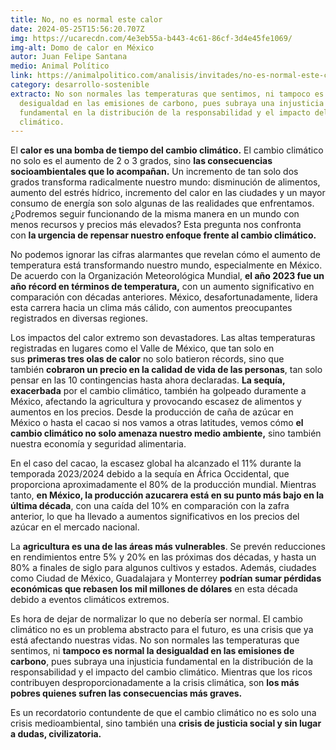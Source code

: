 ```yaml
---
title: No, no es normal este calor
date: 2024-05-25T15:56:20.707Z
img: https://ucarecdn.com/4e3eb55a-b443-4c61-86cf-3d4e45fe1069/
img-alt: Domo de calor en México
autor: Juan Felipe Santana
medio: Animal Político
link: https://animalpolitico.com/analisis/invitades/no-es-normal-este-calor
category: desarrollo-sostenible
extracto: No son normales las temperaturas que sentimos, ni tampoco es normal la
  desigualdad en las emisiones de carbono, pues subraya una injusticia
  fundamental en la distribución de la responsabilidad y el impacto del cambio
  climático.
---
```

El **calor es una bomba de tiempo del cambio climático.** El cambio climático no solo es el aumento de 2 o 3 grados, sino **las consecuencias socioambientales que lo acompañan.** Un incremento de tan solo dos grados transforma radicalmente nuestro mundo: disminución de alimentos, aumento del estrés hídrico, incremento del calor en las ciudades y un mayor consumo de energía son solo algunas de las realidades que enfrentamos. ¿Podremos seguir funcionando de la misma manera en un mundo con menos recursos y precios más elevados? Esta pregunta nos confronta con **la urgencia de repensar nuestro enfoque frente al cambio climático.**

No podemos ignorar las cifras alarmantes que revelan cómo el aumento de temperatura está transformando nuestro mundo, especialmente en México. De acuerdo con la Organización Meteorológica Mundial, **el año 2023 fue un año récord en términos de temperatura,** con un aumento significativo en comparación con décadas anteriores. México, desafortunadamente, lidera esta carrera hacia un clima más cálido, con aumentos preocupantes registrados en diversas regiones.

Los impactos del calor extremo son devastadores. Las altas temperaturas registradas en lugares como el Valle de México, que tan solo en sus **primeras tres olas de calor** no solo batieron récords, sino que también **cobraron un precio en la calidad de vida de las personas**, tan solo pensar en las 10 contingencias hasta ahora declaradas. **La sequía, exacerbada** por el cambio climático, también ha golpeado duramente a México, afectando la agricultura y provocando escasez de alimentos y aumentos en los precios. Desde la producción de caña de azúcar en México o hasta el cacao si nos vamos a otras latitudes, vemos cómo **el cambio climático no solo amenaza nuestro medio ambiente,** sino también nuestra economía y seguridad alimentaria.

En el caso del cacao, la escasez global ha alcanzado el 11% durante la temporada 2023/2024 debido a la sequía en África Occidental, que proporciona aproximadamente el 80% de la producción mundial. Mientras tanto, **en México, la producción azucarera está en su punto más bajo en la última década**, con una caída del 10% en comparación con la zafra anterior, lo que ha llevado a aumentos significativos en los precios del azúcar en el mercado nacional.

La **agricultura es una de las áreas más vulnerables**. Se prevén reducciones en rendimientos entre 5% y 20% en las próximas dos décadas, y hasta un 80% a finales de siglo para algunos cultivos y estados. Además, ciudades como Ciudad de México, Guadalajara y Monterrey **podrían sumar pérdidas económicas que rebasen los mil millones de dólares** en esta década debido a eventos climáticos extremos.

Es hora de dejar de normalizar lo que no debería ser normal. El cambio climático no es un problema abstracto para el futuro, es una crisis que ya está afectando nuestras vidas. No son normales las temperaturas que sentimos, ni **tampoco es normal la desigualdad en las emisiones de carbono**, pues subraya una injusticia fundamental en la distribución de la responsabilidad y el impacto del cambio climático. Mientras que los ricos contribuyen desproporcionadamente a la crisis climática, son **los más pobres quienes sufren las consecuencias más graves.**

Es un recordatorio contundente de que el cambio climático no es solo una crisis medioambiental, sino también una **crisis de justicia social y sin lugar a dudas, civilizatoria.**